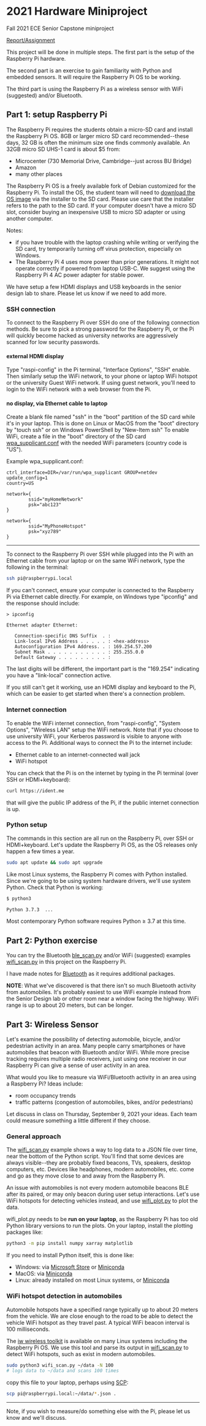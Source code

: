 # 2021 Hardware Miniproject

Fall 2021 ECE Senior Capstone miniproject

[Report/Assignment](./Assignment.md)

This project will be done in multiple steps.
The first part is the setup of the Raspberry Pi hardware.

The second part is an exercise to gain familiarity with Python and embedded sensors. It will require the Raspberry Pi OS to be working.

The third part is using the Raspberry Pi as a wireless sensor with WiFi (suggested) and/or Bluetooth.

## Part 1: setup Raspberry Pi

The Raspberry Pi requires the students obtain a micro-SD card and install the Raspberry Pi OS.
8GB or larger micro SD card recommended--these days, 32 GB is often the minimum size one finds commonly available.
An 32GB micro SD UHS-1 card is about $5 from:

* Microcenter (730 Memorial Drive, Cambridge--just across BU Bridge)
* Amazon
* many other places

The Raspberry Pi OS is a freely available fork of Debian customized for the Raspberry Pi.
To install the OS, the student team will need to
[download the OS image](https://www.raspberrypi.org/software/)
via the installer to the SD card.
Please use care that the installer refers to the path to the SD card.
If your computer doesn't have a micro SD slot, consider buying an inexpensive USB to micro SD adapter or using another computer.

Notes:

* if you have trouble with the laptop crashing while writing or verifying the SD card, try temporarily turning off virus protection, especially on Windows.
* The Raspberry Pi 4 uses more power than prior generations. It might not operate correctly if powered from laptop USB-C. We suggest using the Raspberry Pi 4 AC power adapter for stable power.

We have setup a few HDMI displays and USB keyboards in the senior design lab to share.
Please let us know if we need to add more.

### SSH connection

To connect to the Raspberry Pi over SSH do one of the following connection methods.
Be sure to pick a strong password for the Raspberry Pi, or the Pi will quickly become hacked as university networks are aggressively scanned for low security passwords.

#### external HDMI display

Type "raspi-config" in the Pi terminal, "Interface Options", "SSH" enable.
Then similarly setup the WiFi network, to your phone or laptop WiFi hotspot or the university Guest WiFi network.
If using guest network, you'll need to login to the WiFi network with a web browser from the Pi.

#### no display, via Ethernet cable to laptop

Create a blank file named "ssh" in the "boot" partition of the SD card while it's in your laptop.
This is done on Linux or MacOS from the "boot" directory by "touch ssh" or on Windows PowerShell by "New-Item ssh"
To enable WiFi, create a file in the "boot" directory of the SD card
[wpa_supplicant.conf](https://www.raspberrypi.org/documentation/configuration/wireless/wpa_supplicant.md)
with the needed WiFi parameters (country code is "US").

Example wpa_supplicant.conf:

```init
ctrl_interface=DIR=/var/run/wpa_supplicant GROUP=netdev
update_config=1
country=US

network={
        ssid="myHomeNetwork"
        psk="abc123"
}

network={
        ssid="MyPhoneHotspot"
        psk="xyz789"
}
```

---

To connect to the Raspberry Pi over SSH while plugged into the Pi with an Ethernet cable from your laptop or on the same WiFi network, type the following in the terminal:

```sh
ssh pi@raspberrypi.local
```

If you can't connect, ensure your computer is connected to the Raspberry Pi via Ethernet cable directly.
For example, on Windows type "ipconfig" and the response should include:

```
> ipconfig

Ethernet adapter Ethernet:

   Connection-specific DNS Suffix  . :
   Link-local IPv6 Address . . . . . : <hex-address>
   Autoconfiguration IPv4 Address. . : 169.254.57.200
   Subnet Mask . . . . . . . . . . . : 255.255.0.0
   Default Gateway . . . . . . . . . :
```

The last digits will be different, the important part is the "169.254" indicating you have a "link-local" connection active.

If you still can't get it working, use an HDMI display and keyboard to the Pi, which can be easier to get started when there's a connection problem.

### Internet connection

To enable the WiFi internet connection, from "raspi-config", "System Options", "Wireless LAN" setup the WiFi network.
Note that if you choose to use university WiFi, your Kerberos password is visible to anyone with access to the Pi.
Additional ways to connect the Pi to the internet include:

* Ethernet cable to an internet-connected wall jack
* WiFi hotspot

You can check that the Pi is on the internet by typing in the Pi terminal (over SSH or HDMI+keyboard):

```sh
curl https://ident.me
```

that will give the public IP address of the Pi, if the public internet connection is up.

### Python setup

The commands in this section are all run on the Raspberry Pi, over SSH or HDMI+keyboard.
Let's update the Raspberry Pi OS, as the OS releases only happen a few times a year.

```sh
sudo apt update && sudo apt upgrade
```

Like most Linux systems, the Raspberry Pi comes with Python installed.
Since we're going to be using system hardware drivers, we'll use system Python.
Check that Python is working:

```sh
$ python3

Python 3.7.3  ...
```

Most contemporary Python software requires Python &ge; 3.7 at this time.

## Part 2: Python exercise

You can try the Bluetooth [ble_scan.py](./ble_scan.py) and/or WiFi (suggested) examples [wifi_scan.py](./wifi_scan.py) in this project on the Raspberry Pi.

I have made notes for [Bluetooth](./Bluetooth.md) as it requires additional packages.

**NOTE**: What we've discovered is that there isn't so much Bluetooth activity from automobiles. It's probably easiest to use WiFi example instead from the Senior Design lab or other room near a window facing the highway. WiFi range is up to about 20 meters, but can be longer.

## Part 3: Wireless Sensor

Let's examine the possibility of detecting automobile, bicycle, and/or pedestrian activity in an area.
Many people carry smartphones or have automobiles that beacon with Bluetooth and/or WiFi.
While more precise tracking requires multiple radio receivers, just using one receiver in our Raspberry Pi can give a sense of user activity in an area.

What would you like to measure via WiFi/Bluetooth activity in an area using a Raspberry Pi?
Ideas include:

* room occupancy trends
* traffic patterns (congestion of automobiles, bikes, and/or pedestrians)

Let discuss in class on Thursday, September 9, 2021 your ideas.
Each team could measure something a little different if they choose.

### General approach

The [wifi_scan.py](./wifi_scan.py)
example shows a way to log data to a JSON file over time, near the bottom of the Python script.
You'll find that some devices are always visible--they are probably fixed beacons, TVs, speakers, desktop computers, etc.
Devices like headphones, modern automobiles, etc. come and go as they move close to and away from the Raspberry Pi.

An issue with automobiles is not every modern automobile beacons BLE after its paired, or may only beacon during user setup interactions.
Let's use WiFi hotspots for detecting vehicles instead, and use [wifi_plot.py](./wifi_plot.py) to plot the data.

wifi_plot.py needs to be **run on your laptop**, as the Raspberry Pi has too old Python library versions to run the plots.
On your laptop, install the plotting packages like:

```sh
python3 -m pip install numpy xarray matplotlib
```

If you need to install Python itself, this is done like:

* Windows: via [Microsoft Store](https://www.microsoft.com/en-us/p/python-39/9p7qfqmjrfp7) or [Miniconda](https://docs.conda.io/en/latest/miniconda.html#windows-installers)
* MacOS: via [Miniconda](https://docs.conda.io/en/latest/miniconda.html#macosx-installers)
* Linux: already installed on most Linux systems, or [Miniconda](https://docs.conda.io/en/latest/miniconda.html#linux-installers)

### WiFi hotspot detection in automobiles

Automobile hotspots have a specified range typically up to about 20 meters from the vehicle.
We are close enough to the road to be able to detect the vehicle WiFi hotspot as they travel past.
A typical WiFi beacon interval is 100 milliseconds.

The
[iw wireless toolkit](https://wireless.wiki.kernel.org/en/users/documentation/iw)
is available on many Linux systems including the Raspberry Pi OS.
We use this tool and parse its output in [wifi_scan.py](./wifi_scan.py) to detect WiFi hotspots, such as exist in modern automobiles.

```sh
sudo python3 wifi_scan.py ~/data -N 100
# logs data to ~/data and scans 100 times
```

copy this file to your laptop, perhaps using
[SCP](https://en.wikipedia.org/wiki/Secure_copy_protocol):

```sh
scp pi@raspberrypi.local:~/data/*.json .
```

---

Note, if you wish to measure/do something else with the Pi, please let us know and we'll discuss.

